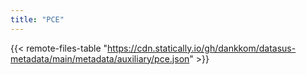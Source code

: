 ```yaml
---
title: "PCE"
---
```


{{< remote-files-table "https://cdn.statically.io/gh/dankkom/datasus-metadata/main/metadata/auxiliary/pce.json" >}}
